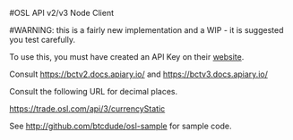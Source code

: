 #OSL API v2/v3 Node Client

#WARNING: this is a fairly new implementation and a WIP - it is suggested you test carefully. 

To use this, you must have created an API Key on their [website](https://trade.osl.com).

Consult https://bctv2.docs.apiary.io/ and https://bctv3.docs.apiary.io/

Consult the following URL for decimal places.

https://trade.osl.com/api/3/currencyStatic

See http://github.com/btcdude/osl-sample for sample code.
